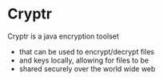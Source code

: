 # Cryptr

Cryptr is a java encryption toolset
 * that can be used to encrypt/decrypt files
 * and keys locally, allowing for files to be
 * shared securely over the world wide web
